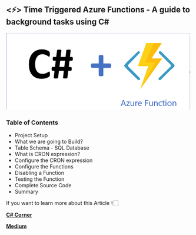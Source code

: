 ## <⚡> Time Triggered Azure Functions - A guide to background tasks using C#

![picture alt](https://github.com/JayKrishnareddy/API_EFCore_AzureFunctions/blob/master/B12.png "Azure Functions - C#")

### Table of Contents

- Project Setup
- What we are going to Build?
- Table Schema - SQL Database
- What is CRON expression?
- Configure the CRON expression
- Configure the Functions
- Disabling a Function
- Testing the Function
- Complete Source Code
- Summary

If you want to learn more about this Article 👇🏻

[**C# Corner**](https://www.c-sharpcorner.com/article/time-triggered-azure-functions-a-guide-to-background-tasks-using-c-sharp/ "C# Corner")

[**Medium**](https://medium.com/@jaykrishnareddy/time-triggered-azure-functions-a-guide-to-background-tasks-using-c-8ac32fca40f9 "Medium")
